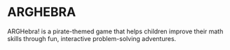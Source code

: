 # ARGHEBRA
ARGHebra! is a pirate-themed game that helps children improve their math skills through fun, interactive problem-solving adventures.
